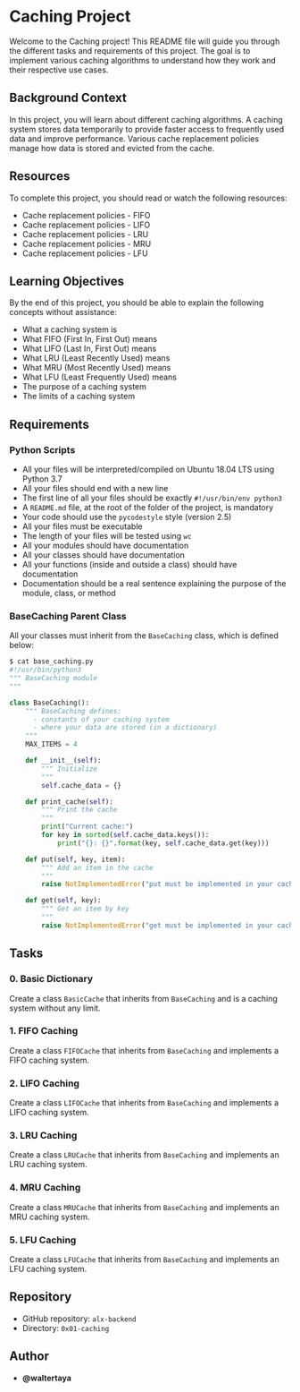 # Caching Project

Welcome to the Caching project! This README file will guide you through the different tasks and requirements of this project. The goal is to implement various caching algorithms to understand how they work and their respective use cases.

## Background Context

In this project, you will learn about different caching algorithms. A caching system stores data temporarily to provide faster access to frequently used data and improve performance. Various cache replacement policies manage how data is stored and evicted from the cache.

## Resources

To complete this project, you should read or watch the following resources:

- Cache replacement policies - FIFO
- Cache replacement policies - LIFO
- Cache replacement policies - LRU
- Cache replacement policies - MRU
- Cache replacement policies - LFU

## Learning Objectives

By the end of this project, you should be able to explain the following concepts without assistance:

- What a caching system is
- What FIFO (First In, First Out) means
- What LIFO (Last In, First Out) means
- What LRU (Least Recently Used) means
- What MRU (Most Recently Used) means
- What LFU (Least Frequently Used) means
- The purpose of a caching system
- The limits of a caching system

## Requirements

### Python Scripts

- All your files will be interpreted/compiled on Ubuntu 18.04 LTS using Python 3.7
- All your files should end with a new line
- The first line of all your files should be exactly `#!/usr/bin/env python3`
- A `README.md` file, at the root of the folder of the project, is mandatory
- Your code should use the `pycodestyle` style (version 2.5)
- All your files must be executable
- The length of your files will be tested using `wc`
- All your modules should have documentation
- All your classes should have documentation
- All your functions (inside and outside a class) should have documentation
- Documentation should be a real sentence explaining the purpose of the module, class, or method

### BaseCaching Parent Class

All your classes must inherit from the `BaseCaching` class, which is defined below:

```python
$ cat base_caching.py
#!/usr/bin/python3
""" BaseCaching module
"""

class BaseCaching():
    """ BaseCaching defines:
      - constants of your caching system
      - where your data are stored (in a dictionary)
    """
    MAX_ITEMS = 4

    def __init__(self):
        """ Initialize
        """
        self.cache_data = {}

    def print_cache(self):
        """ Print the cache
        """
        print("Current cache:")
        for key in sorted(self.cache_data.keys()):
            print("{}: {}".format(key, self.cache_data.get(key)))

    def put(self, key, item):
        """ Add an item in the cache
        """
        raise NotImplementedError("put must be implemented in your cache class")

    def get(self, key):
        """ Get an item by key
        """
        raise NotImplementedError("get must be implemented in your cache class")
```

## Tasks

### 0. Basic Dictionary

Create a class `BasicCache` that inherits from `BaseCaching` and is a caching system without any limit.

### 1. FIFO Caching

Create a class `FIFOCache` that inherits from `BaseCaching` and implements a FIFO caching system.

### 2. LIFO Caching

Create a class `LIFOCache` that inherits from `BaseCaching` and implements a LIFO caching system.

### 3. LRU Caching

Create a class `LRUCache` that inherits from `BaseCaching` and implements an LRU caching system.

### 4. MRU Caching

Create a class `MRUCache` that inherits from `BaseCaching` and implements an MRU caching system.

### 5. LFU Caching

Create a class `LFUCache` that inherits from `BaseCaching` and implements an LFU caching system.

## Repository

- GitHub repository: `alx-backend`
- Directory: `0x01-caching`

## Author

- **@waltertaya**
